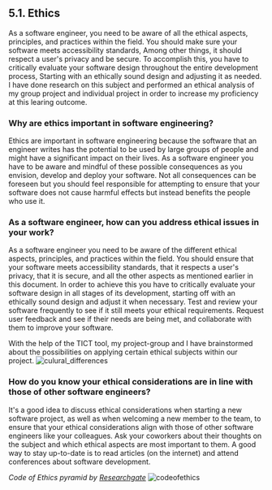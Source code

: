 ## 5.1. Ethics

As a software engineer, you need to be aware of all the ethical aspects, principles, and practices within the field. You should make sure your software meets accessibility standards, Among other things, it should respect a user's privacy and be secure. 
To accomplish this, you have to critically evaluate your software design throughout the entire development process, Starting with an ethically sound design and adjusting it as needed. I have done research on this subject and performed an ethical analysis of my group project and individual project in order to increase my proficiency at this learing outcome.

### Why are ethics important in software engineering?
Ethics are important in software engineering because the software that an engineer writes has the potential to be used by large groups of people and might have a significant impact on their lives. As a software engineer you have to be aware and mindful of these possible consequences as you envision, develop and deploy your software. Not all consequences can be foreseen but you should feel responsible for attempting to ensure that your software does not cause harmful effects but instead benefits the people who use it.

### As a software engineer, how can you address ethical issues in your work?
As a software engineer you need to be aware of the different ethical aspects, principles, and practices within the field. You should ensure that your software meets accessibility standards, that it respects a user's privacy, that it is secure, and all the other aspects as mentioned earlier in this document. In order to achieve this you have to critically evaluate your software design in all stages of its development, starting off with an ethically sound design and adjust it when necessary. Test and review your software frequently to see if it still meets your ethical requirements. Request user feedback and see if their needs are being met, and collaborate with them to improve your software.


With the help of the TICT tool, my project-group and I have brainstormed about the possibilities on applying certain ethical subjects within our project.
![culural_differences](https://user-images.githubusercontent.com/73832880/172370513-34897d4c-953c-47cb-b86f-c2b6182bcc1a.jpg)

### How do you know your ethical considerations are in line with those of other software engineers?
It's a good idea to discuss ethical considerations when starting a new software project, as well as when welcoming a new member to the team, to ensure that your ethical considerations align with those of other software engineers like your colleagues. Ask your coworkers about their thoughts on the subject and which ethical aspects are most important to them. A good way to stay up-to-date is to read articles (on the internet) and attend conferences about software development.


<i>Code of Ethics pyramid by [Researchgate](www.researchgate.net)</i>
![codeofethics](https://user-images.githubusercontent.com/73832880/173315880-2173f830-5f21-4711-b70f-25cd377a99b8.JPG)
